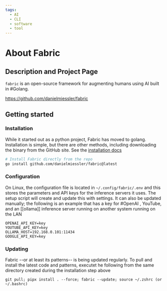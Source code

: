 ```yaml
---
tags:
  - AI
  - CLI
  - software
  - tool
---
```


# About Fabric

## Description and Project Page
`fabric` is an open-source framework for augmenting humans using AI built in #Golang.

https://github.com/danielmiessler/fabric

## Getting started

### Installation

While it started out as a python project, Fabric has moved to golang.  Installation is simple, but there are other methods, including downloading the binary from the GitHub site.  See the [installation docs](https://github.com/danielmiessler/fabric//?tab=readme-ov-file#installation)

```sh
# Install Fabric directly from the repo
go install github.com/danielmiessler/fabric@latest
```

### Configuration

On Linux, the configuration file is located in `~/.config/fabric/.env` and this stores the parameters and API keys for the inference servers it uses.  The setup script will create and update this with settings.  It can also be updated manually; the following is an example that has a key for #OpenAI , YouTube, and an [[ollama]] inference server running on another system running on the LAN

```
OPENAI_API_KEY=key
YOUTUBE_API_KEY=key
OLLAMA_HOST=192.168.0.101:11434
GOOGLE_API_KEY=key
```



### Updating

Fabric --or at least its patterns-- is being updated regularly.  To pull and install the latest code and patterns, executet he following from the same directory created during the installation step above

`git pull; pipx install . --force; fabric --update; source ~/.zshrc (or ~/.bashrc)`